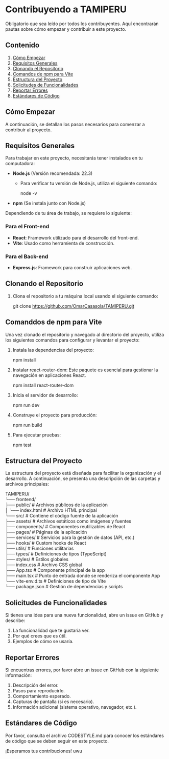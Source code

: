 # Contribuyendo a TAMIPERU

Obligatorio que sea leído por todos los contribuyentes. Aquí encontrarán pautas sobre cómo empezar y contribuir a este proyecto.

## Contenido
1. [Cómo Empezar](#como-empezar)
2. [Requisitos Generales](#requisitos-generales)
3. [Clonando el Repositorio](#clonando-el-repositorio)
4. [Comandos de npm para Vite](#comandos-de-npm-para-vite)
5. [Estructura del Proyecto](#estructura-del-proyecto)
6. [Solicitudes de Funcionalidades](#solicitudes-de-funcionalidades)
7. [Reportar Errores](#reportar-errores)
8. [Estándares de Código](#estandares-de-codigo)

## Cómo Empezar

A continuación, se detallan los pasos necesarios para comenzar a contribuir al proyecto.

## Requisitos Generales

Para trabajar en este proyecto, necesitarás tener instalados en tu computadora:

- **Node.js** (Versión recomendada: 22.3)
    - Para verificar tu versión de Node.js, utiliza el siguiente comando:

      node -v

- **npm** (Se instala junto con Node.js)

Dependiendo de tu área de trabajo, se requiere lo siguiente:

### Para el Front-end
- **React**: Framework utilizado para el desarrollo del front-end.
- **Vite**: Usado como herramienta de construcción.

### Para el Back-end
- **Express.js**: Framework para construir aplicaciones web.

## Clonando el Repositorio

1. Clona el repositorio a tu máquina local usando el siguiente comando:

   git clone https://github.com/OmarCasasola/TAMIPERU.git

## Comanddos de npm para Vite

Una vez clonado el repositorio y navegado al directorio del proyecto,
utiliza los siguientes comandos para configurar y levantar el proyecto:

1. Instala las dependencias del proyecto:

   npm install

2. Instalar react-router-dom:
   Este paquete es esencial para gestionar la navegación en aplicaciones React.

   npm install react-router-dom

3. Inicia el servidor de desarrollo:

   npm run dev

4. Construye el proyecto para producción:

   npm run build

5. Para ejecutar pruebas:

   npm test

## Estructura del Proyecto

La estructura del proyecto está diseñada para facilitar la organización y el desarrollo.
A continuación, se presenta una descripción de las carpetas y archivos principales:

TAMIPERU/  
└── frontend/  
├── public/                 # Archivos públicos de la aplicación  
│   └── index.html          # Archivo HTML principal  
└── src/                    # Contiene el código fuente de la aplicación  
├── assets/                 # Archivos estáticos como imágenes y fuentes  
├── components/             # Componentes reutilizables de React  
├── pages/                  # Páginas de la aplicación  
├── services/               # Servicios para la gestión de datos (API, etc.)  
├── hooks/                  # Custom hooks de React  
├── utils/                  # Funciones utilitarias  
├── types/                  # Definiciones de tipos (TypeScript)  
├── styles/                 # Estilos globales  
├── index.css               # Archivo CSS global  
├── App.tsx                 # Componente principal de la app  
├── main.tsx                # Punto de entrada donde se renderiza el componente App  
└── vite-env.d.ts           # Definiciones de tipo de Vite  
└── package.json            # Gestión de dependencias y scripts

## Solicitudes de Funcionalidades

Si tienes una idea para una nueva funcionalidad, abre un issue en GitHub y describe:

1. La funcionalidad que te gustaría ver.
2. Por qué crees que es útil.
3. Ejemplos de cómo se usaría.

## Reportar Errores
Si encuentras errores, por favor abre un issue en GitHub con la siguiente información:

1. Descripción del error.
2. Pasos para reproducirlo.
3. Comportamiento esperado.
4. Capturas de pantalla (si es necesario).
5. Información adicional (sistema operativo, navegador, etc.).

## Estándares de Código
Por favor, consulta el archivo CODESTYLE.md para conocer los estándares de código
que se deben seguir en este proyecto.

¡Esperamos tus contribuciones! uwu

